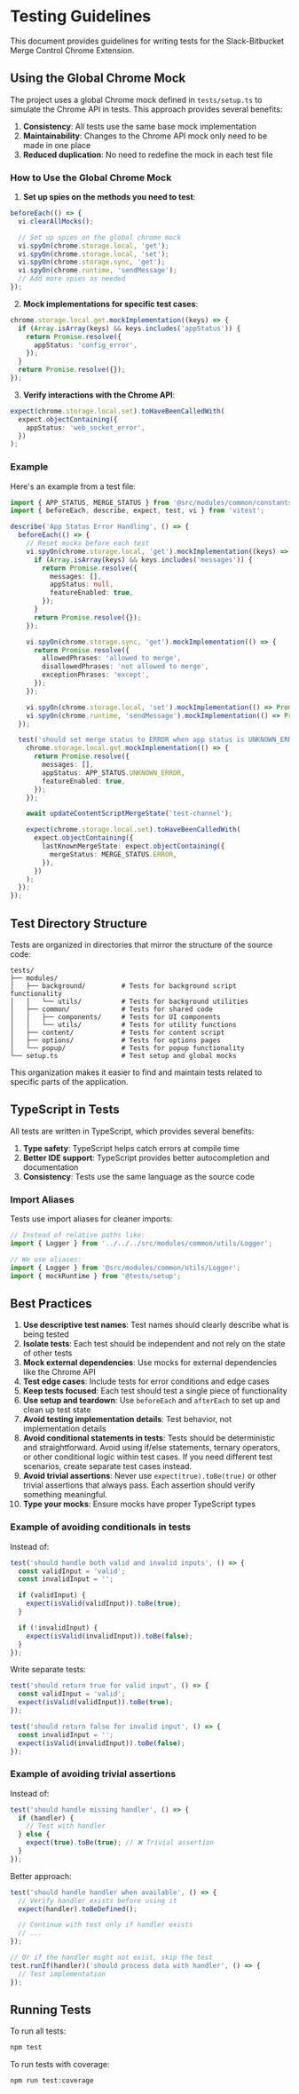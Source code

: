 # Testing Guidelines

This document provides guidelines for writing tests for the Slack-Bitbucket Merge Control Chrome Extension.

## Using the Global Chrome Mock

The project uses a global Chrome mock defined in `tests/setup.ts` to simulate the Chrome API in tests. This approach provides several benefits:

1. **Consistency**: All tests use the same base mock implementation
2. **Maintainability**: Changes to the Chrome API mock only need to be made in one place
3. **Reduced duplication**: No need to redefine the mock in each test file

### How to Use the Global Chrome Mock

1. **Set up spies on the methods you need to test**:

```typescript
beforeEach(() => {
  vi.clearAllMocks();

  // Set up spies on the global chrome mock
  vi.spyOn(chrome.storage.local, 'get');
  vi.spyOn(chrome.storage.local, 'set');
  vi.spyOn(chrome.storage.sync, 'get');
  vi.spyOn(chrome.runtime, 'sendMessage');
  // Add more spies as needed
});
```

2. **Mock implementations for specific test cases**:

```typescript
chrome.storage.local.get.mockImplementation((keys) => {
  if (Array.isArray(keys) && keys.includes('appStatus')) {
    return Promise.resolve({
      appStatus: 'config_error',
    });
  }
  return Promise.resolve({});
});
```

3. **Verify interactions with the Chrome API**:

```typescript
expect(chrome.storage.local.set).toHaveBeenCalledWith(
  expect.objectContaining({
    appStatus: 'web_socket_error',
  })
);
```

### Example

Here's an example from a test file:

```typescript
import { APP_STATUS, MERGE_STATUS } from '@src/modules/common/constants';
import { beforeEach, describe, expect, test, vi } from 'vitest';

describe('App Status Error Handling', () => {
  beforeEach(() => {
    // Reset mocks before each test
    vi.spyOn(chrome.storage.local, 'get').mockImplementation((keys) => {
      if (Array.isArray(keys) && keys.includes('messages')) {
        return Promise.resolve({
          messages: [],
          appStatus: null,
          featureEnabled: true,
        });
      }
      return Promise.resolve({});
    });

    vi.spyOn(chrome.storage.sync, 'get').mockImplementation(() => {
      return Promise.resolve({
        allowedPhrases: 'allowed to merge',
        disallowedPhrases: 'not allowed to merge',
        exceptionPhrases: 'except',
      });
    });

    vi.spyOn(chrome.storage.local, 'set').mockImplementation(() => Promise.resolve());
    vi.spyOn(chrome.runtime, 'sendMessage').mockImplementation(() => Promise.resolve());
  });

  test('should set merge status to ERROR when app status is UNKNOWN_ERROR', async () => {
    chrome.storage.local.get.mockImplementation(() => {
      return Promise.resolve({
        messages: [],
        appStatus: APP_STATUS.UNKNOWN_ERROR,
        featureEnabled: true,
      });
    });

    await updateContentScriptMergeState('test-channel');

    expect(chrome.storage.local.set).toHaveBeenCalledWith(
      expect.objectContaining({
        lastKnownMergeState: expect.objectContaining({
          mergeStatus: MERGE_STATUS.ERROR,
        }),
      })
    );
  });
});
```

## Test Directory Structure

Tests are organized in directories that mirror the structure of the source code:

```
tests/
├── modules/
│   ├── background/         # Tests for background script functionality
│   │   └── utils/          # Tests for background utilities
│   ├── common/             # Tests for shared code
│   │   ├── components/     # Tests for UI components
│   │   └── utils/          # Tests for utility functions
│   ├── content/            # Tests for content script
│   ├── options/            # Tests for options pages
│   └── popup/              # Tests for popup functionality
└── setup.ts                # Test setup and global mocks
```

This organization makes it easier to find and maintain tests related to specific parts of the application.

## TypeScript in Tests

All tests are written in TypeScript, which provides several benefits:

1. **Type safety**: TypeScript helps catch errors at compile time
2. **Better IDE support**: TypeScript provides better autocompletion and documentation
3. **Consistency**: Tests use the same language as the source code

### Import Aliases

Tests use import aliases for cleaner imports:

```typescript
// Instead of relative paths like:
import { Logger } from '../../../src/modules/common/utils/Logger';

// We use aliases:
import { Logger } from '@src/modules/common/utils/Logger';
import { mockRuntime } from '@tests/setup';
```

## Best Practices

1. **Use descriptive test names**: Test names should clearly describe what is being tested
2. **Isolate tests**: Each test should be independent and not rely on the state of other tests
3. **Mock external dependencies**: Use mocks for external dependencies like the Chrome API
4. **Test edge cases**: Include tests for error conditions and edge cases
5. **Keep tests focused**: Each test should test a single piece of functionality
6. **Use setup and teardown**: Use `beforeEach` and `afterEach` to set up and clean up test state
7. **Avoid testing implementation details**: Test behavior, not implementation details
8. **Avoid conditional statements in tests**: Tests should be deterministic and straightforward. Avoid using if/else statements, ternary operators, or other conditional logic within test cases. If you need different test scenarios, create separate test cases instead.
9. **Avoid trivial assertions**: Never use `expect(true).toBe(true)` or other trivial assertions that always pass. Each assertion should verify something meaningful.
10. **Type your mocks**: Ensure mocks have proper TypeScript types

### Example of avoiding conditionals in tests

Instead of:

```typescript
test('should handle both valid and invalid inputs', () => {
  const validInput = 'valid';
  const invalidInput = '';

  if (validInput) {
    expect(isValid(validInput)).toBe(true);
  }

  if (!invalidInput) {
    expect(isValid(invalidInput)).toBe(false);
  }
});
```

Write separate tests:

```typescript
test('should return true for valid input', () => {
  const validInput = 'valid';
  expect(isValid(validInput)).toBe(true);
});

test('should return false for invalid input', () => {
  const invalidInput = '';
  expect(isValid(invalidInput)).toBe(false);
});
```

### Example of avoiding trivial assertions

Instead of:

```typescript
test('should handle missing handler', () => {
  if (handler) {
    // Test with handler
  } else {
    expect(true).toBe(true); // ❌ Trivial assertion
  }
});
```

Better approach:

```typescript
test('should handle handler when available', () => {
  // Verify handler exists before using it
  expect(handler).toBeDefined();

  // Continue with test only if handler exists
  // ...
});

// Or if the handler might not exist, skip the test
test.runIf(handler)('should process data with handler', () => {
  // Test implementation
});
```

## Running Tests

To run all tests:

```bash
npm test
```

To run tests with coverage:

```bash
npm run test:coverage
```
